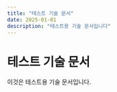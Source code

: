 ```yaml
---
title: "테스트 기술 문서"
date: 2025-01-01
description: "테스트용 기술 문서입니다"
---
```


# 테스트 기술 문서

이것은 테스트용 기술 문서입니다.
